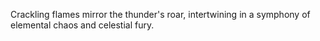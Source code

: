 Crackling flames mirror the thunder's roar, intertwining in a symphony of elemental chaos and celestial fury.